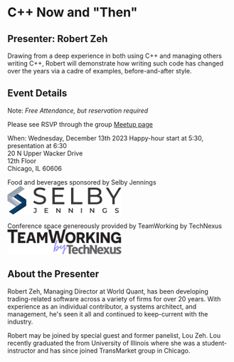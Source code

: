 # C++ Now and "Then"

## Presenter: Robert Zeh

Drawing from a deep experience in both using C++ and managing others writing C++, Robert will demonstrate 
how writing such code has changed over the years via a cadre of examples, before-and-after style.

## Event Details

Note: *Free Attendance, but reservation required* 

Please see RSVP through the group [Meetup page](https://www.meetup.com/chicago-c-cpp-users-group/events/297786759/)

When: Wednesday, December 13th 2023
Happy-hour start at 5:30, presentation at 6:30  
20 N Upper Wacker Drive  
12th Floor  
Chicago, IL 60606  

Food and beverages sponsored by Selby Jennings  
[![Selby Jennings](../logos/selby_jennings_2022_small.png)](https://www.selbyjennings.com/)

Conference space genereously provided by TeamWorking by TechNexus  
[![TeamWorking by TechNexus](../logos/team_working_by_tech_nexus_2022_small.png)](https://teamworking.vc/)

## About the Presenter

Robert Zeh, Managing Director at World Quant, has been developing trading-related software across a variety of 
firms for over 20 years. With experience as an individual contributor, a systems architect, and management, 
he's seen it all and continued to keep-current with the industry.

Robert may be joined by special guest and former panelist, Lou Zeh. Lou recently graduated the from University 
of Illinois where she was a student-instructor and has since joined TransMarket group in Chicago.

